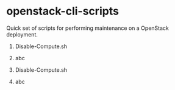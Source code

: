 # openstack-cli-scripts
Quick set of scripts for performing maintenance on a OpenStack deployment.

1. Disable-Compute.sh
  1. abc
  
1. Disable-Compute.sh
  1. abc
